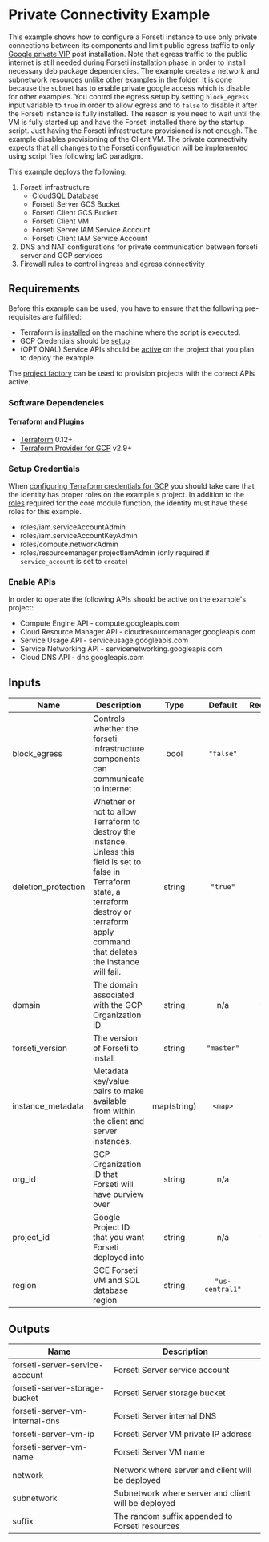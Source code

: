 # Private Connectivity Example

This example shows how to configure a Forseti instance to use only private connections between its components and limit public egress traffic to only [Google private VIP](https://cloud.google.com/vpc/docs/configure-private-google-access#private-domains) post installation. Note that egress traffic to the public internet is still needed during Forseti installation phase in order to install necessary deb package dependencies. The example creates a network and subnetwork resources unlike other examples in the folder. It is done because the subnet has to enable private google access which is disable for other examples. You control the egress setup by setting `block_egress` input variable to `true` in order to allow egress and to `false` to disable it after the Forseti instance is fully installed. The reason is you need to wait until the VM is fully started up and have the Forseti installed there by the startup script. Just having the Forseti infrastructure provisioned is not enough. The example disables provisioning of the Client VM. The private connectivity expects that all changes to the Forseti configuration will be implemented using script files following IaC paradigm.

This example deploys the following:

1. Forseti infrastructure
   * CloudSQL Database
   * Forseti Server GCS Bucket
   * Forseti Client GCS Bucket
   * Forseti Client VM
   * Forseti Server IAM Service Account
   * Forseti Client IAM Service Account
2. DNS and NAT configurations for private communication between forseti server and GCP services
3. Firewall rules to control ingress and egress connectivity

## Requirements

Before this example can be used, you have to ensure that the following pre-requisites are fulfilled:

* Terraform is [installed](#software-dependencies) on the machine where the script is executed.
* GCP Credentials should be [setup](#setup-credentials)
* (OPTIONAL) Service APIs should be [active](#enable-apis) on the project that you plan to deploy the example

The [project factory](https://github.com/terraform-google-modules/terraform-google-project-factory) can be used to provision projects with the correct APIs active.

### Software Dependencies

#### Terraform and Plugins

* [Terraform](https://www.terraform.io/downloads.html) 0.12+
* [Terraform Provider for GCP](https://www.terraform.io/docs/providers/google/index.html) v2.9+

### Setup Credentials

When [configuring Terraform credentials for GCP](https://www.terraform.io/docs/providers/google/guides/getting_started.html#adding-credentials) you should take care that the identity has proper roles on the example's project. In addition to the [roles](https://github.com/forseti-security/terraform-google-forseti#iam-roles) required for the core module function, the identity must have these roles for this example.

* roles/iam.serviceAccountAdmin
* roles/iam.serviceAccountKeyAdmin
* roles/compute.networkAdmin
* roles/resourcemanager.projectIamAdmin (only required if `service_account` is set to `create`)

### Enable APIs

In order to operate the following APIs should be active on the example's project:

* Compute Engine API - compute.googleapis.com
* Cloud Resource Manager API - cloudresourcemanager.googleapis.com
* Service Usage API - serviceusage.googleapis.com
* Service Networking API - servicenetworking.googleapis.com
* Cloud DNS API - dns.googleapis.com

<!-- BEGINNING OF PRE-COMMIT-TERRAFORM DOCS HOOK -->
## Inputs

| Name | Description | Type | Default | Required |
|------|-------------|:----:|:-----:|:-----:|
| block\_egress | Controls whether the forseti infrastructure components can communicate to internet | bool | `"false"` | no |
| deletion\_protection | Whether or not to allow Terraform to destroy the instance. Unless this field is set to false in Terraform state, a terraform destroy or terraform apply command that deletes the instance will fail. | string | `"true"` | no |
| domain | The domain associated with the GCP Organization ID | string | n/a | yes |
| forseti\_version | The version of Forseti to install | string | `"master"` | no |
| instance\_metadata | Metadata key/value pairs to make available from within the client and server instances. | map(string) | `<map>` | no |
| org\_id | GCP Organization ID that Forseti will have purview over | string | n/a | yes |
| project\_id | Google Project ID that you want Forseti deployed into | string | n/a | yes |
| region | GCE Forseti VM and SQL database region | string | `"us-central1"` | no |

## Outputs

| Name | Description |
|------|-------------|
| forseti-server-service-account | Forseti Server service account |
| forseti-server-storage-bucket | Forseti Server storage bucket |
| forseti-server-vm-internal-dns | Forseti Server internal DNS |
| forseti-server-vm-ip | Forseti Server VM private IP address |
| forseti-server-vm-name | Forseti Server VM name |
| network | Network where server and client will be deployed |
| subnetwork | Subnetwork where server and client will be deployed |
| suffix | The random suffix appended to Forseti resources |

<!-- END OF PRE-COMMIT-TERRAFORM DOCS HOOK -->
